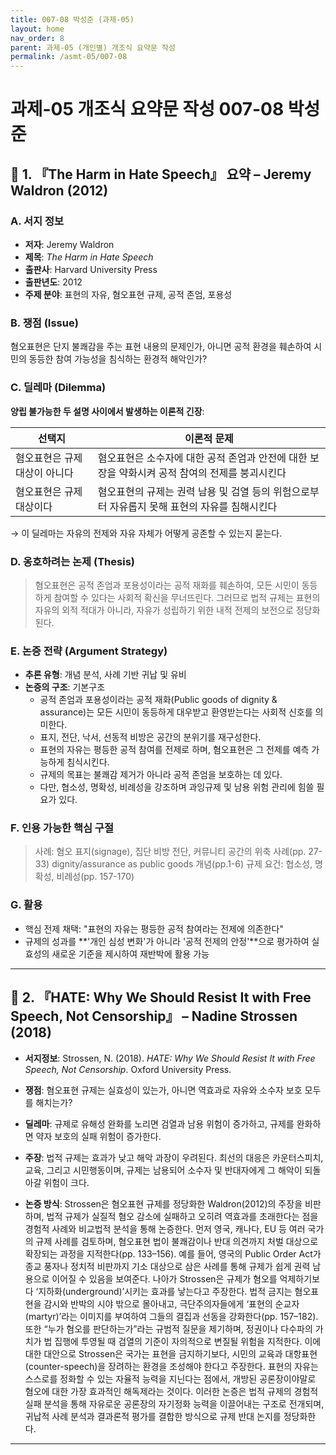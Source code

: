 ```yaml
---
title: 007-08 박성준 (과제-05)
layout: home
nav_order: 8
parent: 과제-05 (개인별) 개조식 요약문 작성
permalink: /asmt-05/007-08
---
```


# 과제-05 개조식 요약문 작성 007-08 박성준 

## 📘 1. 『The Harm in Hate Speech』 요약 – Jeremy Waldron (2012)

### A. 서지 정보  
- **저자**: Jeremy Waldron  
- **제목**: *The Harm in Hate Speech*  
- **출판사**: Harvard University Press  
- **출판년도**: 2012
- **주제 분야**: 표현의 자유, 혐오표현 규제, 공적 존엄, 포용성


### B. 쟁점 (Issue)  
혐오표현은 단지 불쾌감을 주는 표현 내용의 문제인가, 아니면 공적 환경을 훼손하여 시민의 동등한 참여 가능성을 침식하는 환경적 해악인가?


### C. 딜레마 (Dilemma)  
**양립 불가능한 두 설명 사이에서 발생하는 이론적 긴장**:

| 선택지 | 이론적 문제 |
|--------|-------------|
| 혐오표현은 규제 대상이 아니다 | 혐오표현은 소수자에 대한 공적 존엄과 안전에 대한 보장을 약화시켜 공적 참여의 전제를 붕괴시킨다 |
| 혐오표현은 규제 대상이다 | 혐오표현의 규제는 권력 남용 및 검열 등의 위험으로부터 자유롭지 못해 표현의 자유를 침해시킨다 |

→ 이 딜레마는 자유의 전제와 자유 자체가 어떻게 공존할 수 있는지 묻는다.


### D. 옹호하려는 논제 (Thesis)  
> 혐오표현은 공적 존엄과 포용성이라는 공적 재화를 훼손하여, 모든 시민이 동등하게 참여할 수 있다는 사회적 확신을 무너뜨린다. 그러므로 법적 규제는 표현의 자유의 외적 적대가 아니라, 자유가 성립하기 위한 내적 전제의 보전으로 정당화된다.

### E. 논증 전략 (Argument Strategy)  
- **추론 유형**: 개념 분석, 사례 기반 귀납 및 유비  
- **논증의 구조**:
  기본구조
  - 공적 존엄과 포용성이라는 공적 재화(Public goods of dignity & assurance)는 모든 시민이 동등하게 대우받고 환영받는다는 사회적 신호를 의미한다.
  - 표지, 전단, 낙서, 선동적 비방은 공간의 분위기를 재구성한다.  
  - 표현의 자유는 평등한 공적 참여를 전제로 하며, 혐오표현은 그 전제를 예측 가능하게 침식시킨다.
  - 규제의 목표는 불쾌감 제거가 아니라 공적 존엄을 보호하는 데 있다.
  - 다만, 협소성, 명확성, 비례성을 강조하며 과잉규제 및 남용 위험 관리에 힘쓸 필요가 있다. 

### F. 인용 가능한 핵심 구절
> 사례: 혐오 표지(signage), 집단 비방 전단, 커뮤니티 공간의 위축 사례(pp. 27-33)
> dignity/assurance as public goods 개념(pp.1-6)
> 규제 요건: 협소성, 명확성, 비례성(pp. 157-170)


### G. 활용
- 핵심 전제 채택: "표현의 자유는 평등한 공적 참여라는 전제에 의존한다"
- 규제의 성과를 **'개인 심성 변화'가 아니라 '공적 전제의 안정'**으로 평가하여 실효성의 새로운 기준을 제시하여 재반박에 활용 가능  

---

## 📘 2. 『HATE: Why We Should Resist It with Free Speech, Not Censorship』 – Nadine Strossen (2018)

- **서지정보**: Strossen, N. (2018). *HATE: Why We Should Resist It with Free Speech, Not Censorship*. Oxford University Press.

- **쟁점**: 혐오표현 규제는 실효성이 있는가, 아니면 역효과로 자유와 소수자 보호 모두를 해치는가?
- **딜레마**: 규제로 유해성 완화를 노리면 검열과 남용 위험이 증가하고, 규제를 완화하면 약자 보호의 실패 위험이 증가한다.
- **주장**: 법적 규제는 효과가 낮고 해악 과장이 우려된다. 최선의 대응은 카운터스피치, 교육, 그리고 시민행동이며, 규제는 남용되어 소수자 및 반대자에게 그 해악이 되돌아갈 위험이 크다.   
- **논증 방식**: Strossen은 혐오표현 규제를 정당화한 Waldron(2012)의 주장을 비판하며, 법적 규제가 실질적 혐오 감소에 실패하고 오히려 역효과를 초래한다는 점을 경험적 사례와 비교법적 분석을 통해 논증한다. 먼저 영국, 캐나다, EU 등 여러 국가의 규제 사례를 검토하며, 혐오표현 법이 불쾌감이나 반대 의견까지 처벌 대상으로 확장되는 과정을 지적한다(pp. 133–156). 예를 들어, 영국의 Public Order Act가 종교 풍자나 정치적 비판까지 기소 대상으로 삼은 사례를 통해 규제가 쉽게 권력 남용으로 이어질 수 있음을 보여준다. 나아가 Strossen은 규제가 혐오를 억제하기보다 ‘지하화(underground)’시키는 효과를 낳는다고 주장한다. 법적 금지는 혐오표현을 감시와 반박의 시야 밖으로 몰아내고, 극단주의자들에게 ‘표현의 순교자(martyr)’라는 이미지를 부여하여 그들의 결집과 선동을 강화한다(pp. 157–182). 또한 “누가 혐오를 판단하는가”라는 규범적 질문을 제기하며, 정권이나 다수파의 가치가 법 집행에 투영될 때 검열의 기준이 자의적으로 변질될 위험을 지적한다. 이에 대한 대안으로 Strossen은 국가는 표현을 금지하기보다, 시민의 교육과 대항표현(counter-speech)을 장려하는 환경을 조성해야 한다고 주장한다. 표현의 자유는 스스로를 정화할 수 있는 자율적 능력을 지닌다는 점에서, 개방된 공론장이야말로 혐오에 대한 가장 효과적인 해독제라는 것이다. 이러한 논증은 법적 규제의 경험적 실패 분석을 통해 자유로운 공론장의 자기정화 능력을 이끌어내는 구조로 전개되며, 귀납적 사례 분석과 결과론적 평가를 결합한 방식으로 규제 반대 논지를 정당화한다.

---
